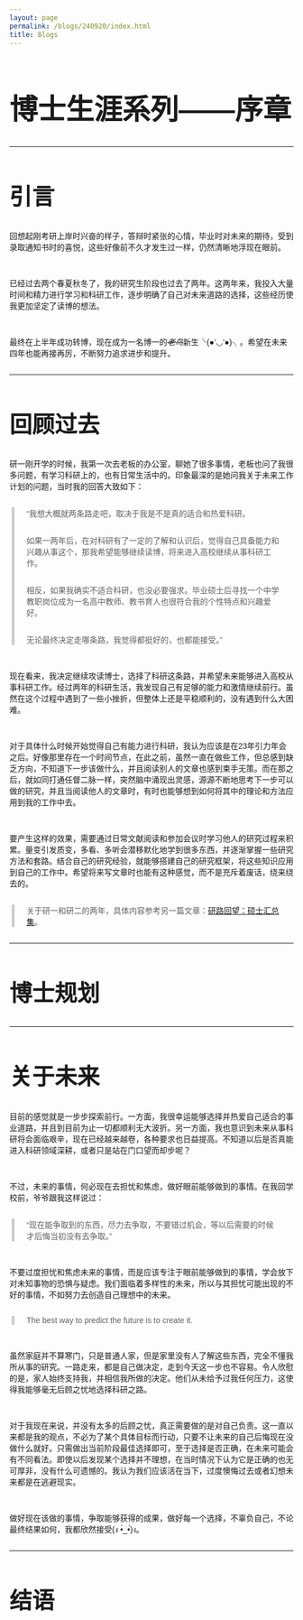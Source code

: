 ```yaml
---
layout: page
permalink: /blogs/240920/index.html
title: Blogs
---
```


<style>
  /* 定义两种字体 */
  @font-face {
    font-family: 'TitleFont';  /* 标题字体 */
    src: url('/assets/fonts/SMILEYSANS.TTF') format('truetype');
  }

  @font-face {
    font-family: 'BodyFont';  /* 正文字体 */
    src: url('/assets/fonts/DENG.TTF') format('truetype');
  }

  

  /* 正文字体设置 */
  body {
    font-family: 'BodyFont', sans-serif;  /* 正文使用BodyFont */
  }
  p {
    font-family: 'BodyFont', sans-serif;  /* 正文使用BodyFont */
    margin-top: 20px;  /* 设置段落顶部间距，例如15px */
    margin-bottom: 28px;  /* 设置段落底部间距，例如15px */
    }
  h1 {
    font-size:50px;
  }
  h2 {
    font-size:40px;
  }
    
/* 设置 blockquote 和 q 的字体 */
  blockquote {font-weight: normal;
    font-family: 'TitleFont', sans-serif;  /* 引用使用BodyFont */
    /* font-style: italic;  设置引用的字体样式为斜体 */
    border-left: 5px solid #ccc;  /* 添加左边框以突出显示引用 */
    margin: 0em 0.3em;  /* 设置引用的上下外边距 */
    padding: 0em 1.5em;  /* 设置引用的内边距 */
  }

  q {
    font-family: 'TitleFont', sans-serif;  /* 短引用使用BodyFont */
    quotes: "“" "”" "‘" "’";  /* 设置引号样式 */
  }
</style>



# 博士生涯系列——序章

---

## 引言

回想起刚考研上岸时兴奋的样子，答辩时紧张的心情，毕业时对未来的期待，受到录取通知书时的喜悦，这些好像前不久才发生过一样，仍然清晰地浮现在眼前。

<br>已经过去两个春夏秋冬了，我的研究生阶段也过去了两年。这两年来，我投入大量时间和精力进行学习和科研工作，逐步明确了自己对未来道路的选择，这些经历使我更加坚定了读博的想法。

<br>最终在上半年成功转博，现在成为一名博一的~~*老鸟*~~新生╰(●’◡’●)╮。希望在未来四年也能再接再厉，不断努力追求进步和提升。

---

## 回顾过去

研一刚开学的时候，我第一次去老板的办公室，聊她了很多事情，老板也问了我很多问题，有学习科研上的，也有日常生活中的。印象最深的是她问我关于未来工作计划的问题，当时我的回答大致如下：

> “我想大概就两条路走吧，取决于我是不是真的适合和热爱科研。
> 
> 如果一两年后，在对科研有了一定的了解和认识后，觉得自己具备能力和兴趣从事这个，那我希望能够继续读博，将来进入高校继续从事科研工作。
> 
> 相反，如果我确实不适合科研，也没必要强求。毕业硕士后寻找一个中学教职岗位成为一名高中教师、教书育人也很符合我的个性特点和兴趣爱好。
>
> 无论最终决定走哪条路，我觉得都挺好的，也都能接受。”

<br>现在看来，我决定继续攻读博士，选择了科研这条路，并希望未来能够进入高校从事科研工作。经过两年的科研生活，我发现自己有足够的能力和激情继续前行。虽然在这个过程中遇到了一些小挫折，但整体上还是平稳顺利的，没有遇到什么大困难。

<br>对于具体什么时候开始觉得自己有能力进行科研，我认为应该是在23年引力年会之后。好像那里存在一个时间节点，在此之前，虽然一直在做些工作，但总感到缺乏方向，不知道下一步该做什么，并且阅读别人的文章也感到束手无策。而在那之后，就如同打通任督二脉一样，突然脑中涌现出灵感，源源不断地思考下一步可以做的研究，并且当阅读他人的文章时，有时也能够想到如何将其中的理论和方法应用到我的工作中去。

<br>要产生这样的效果，需要通过日常文献阅读和参加会议时学习他人的研究过程来积累。量变引发质变，多看、多听会潜移默化地学到很多东西，并逐渐掌握一些研究方法和套路。结合自己的研究经验，就能够搭建自己的研究框架，将这些知识应用到自己的工作中。希望将来写文章时也能有这种感觉，而不是充斥着废话，绕来绕去的。

> 关于研一和研二的两年，具体内容参考另一篇文章：[研路回望：硕士汇总集](https://wujie3375.github.io\blogs\240915)。

---

## 博士规划

---

## 关于未来

目前的感觉就是一步步探索前行。一方面，我很幸运能够选择并热爱自己适合的事业道路，并且到目前为止一切都顺利无大波折。另一方面，我也意识到未来从事科研将会面临艰辛，现在已经越来越卷，各种要求也日益提高。不知道以后是否真能进入科研领域深耕，或者只是站在门口望而却步呢？

<br>不过，未来的事情，何必现在去担忧和焦虑，做好眼前能够做到的事情。在我回学校前，爷爷跟我这样说过：

> “现在能争取到的东西，尽力去争取，不要错过机会，等以后需要的时候才后悔当初没有去争取。”

<br>不要过度担忧和焦虑未来的事情，而是应该专注于眼前能够做到的事情，学会放下对未知事物的恐惧与疑虑。我们面临着多样性的未来，所以与其担忧可能出现的不好的事情，不如努力去创造自己理想中的未来。

> The best way to predict the future is to create it.

<br>虽然家庭并不算寒门，只是普通人家，但是家里没有人了解这些东西，完全不懂我所从事的研究。一路走来，都是自己做决定，走到今天这一步也不容易。令人欣慰的是，家人始终支持我，并相信我所做的决定。他们从未给予过我任何压力，这使得我能够毫无后顾之忧地选择科研之路。

<br>对于我现在来说，并没有太多的后顾之忧，真正需要做的是对自己负责。这一直以来都是我的观点，不必为了某个具体目标而行动，只要不让未来的自己后悔现在没做什么就好。只需做出当前阶段最佳选择即可，至于选择是否正确，在未来可能会有不同看法。即使以后发现某个选择并不理想，在当时情况下认为它是正确的也无可厚非，没有什么可遗憾的。我认为我们应该活在当下，过度懊悔过去或者幻想未来都是在逃避现实。

<br>做好现在该做的事情，争取能够获得的成果，做好每一个选择，不辜负自己，不论最终结果如何，我都欣然接受(ง •̀_•́)ง。

---

## 结语